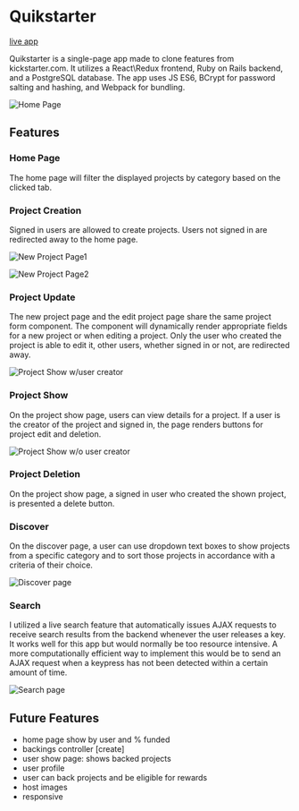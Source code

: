 # Quikstarter
[live app](https://quikstarter.herokuapp.com/#/)

Quikstarter is a single-page app made to clone features from kickstarter.com.  It utilizes a React\Redux frontend, Ruby on Rails backend, and a PostgreSQL database.  The app uses JS ES6, BCrypt for password salting and hashing, and Webpack for bundling.

![Home Page](https://raw.githubusercontent.com/afarahmand/kicks/master/Wireframes/screenshots/home_page.png)

## Features

### Home Page
The home page will filter the displayed projects by category based on the clicked tab.

### Project Creation
Signed in users are allowed to create projects.  Users not signed in are redirected away to the home page.

![New Project Page1](https://raw.githubusercontent.com/afarahmand/kicks/master/Wireframes/screenshots/new_project_page1.png)

![New Project Page2](https://raw.githubusercontent.com/afarahmand/kicks/master/Wireframes/screenshots/new_project_page2.png)

### Project Update
The new project page and the edit project page share the same project form component.  The component will dynamically render appropriate fields for a new project or when editing a project.  Only the user who created the project is able to edit it, other users, whether signed in or not, are redirected away.

![Project Show w/user creator](https://raw.githubusercontent.com/afarahmand/kicks/master/Wireframes/screenshots/project_show_edit_delete.png)

### Project Show
On the project show page, users can view details for a project.  If a user is the creator of the project and signed in, the page renders buttons for project edit and deletion.

![Project Show w/o user creator](https://raw.githubusercontent.com/afarahmand/kicks/master/Wireframes/screenshots/project_show.png)

### Project Deletion
On the project show page, a signed in user who created the shown project, is presented a delete button.

### Discover
On the discover page, a user can use dropdown text boxes to show projects from a specific category and to sort those projects in accordance with a criteria of their choice.

![Discover page](https://raw.githubusercontent.com/afarahmand/kicks/master/Wireframes/screenshots/discover_page.png)

### Search
I utilized a live search feature that automatically issues AJAX requests to receive search results from the backend whenever the user releases a key.  It works well for this app but would normally be too resource intensive.  A more computationally efficient way to implement this would be to send an AJAX request when a keypress has not been detected within a certain amount of time.

![Search page](https://raw.githubusercontent.com/afarahmand/kicks/master/Wireframes/screenshots/search.png)

## Future Features
* home page show by user and % funded
* backings controller [create]
* user show page: shows backed projects
* user profile
* user can back projects and be eligible for rewards
* host images
* responsive
